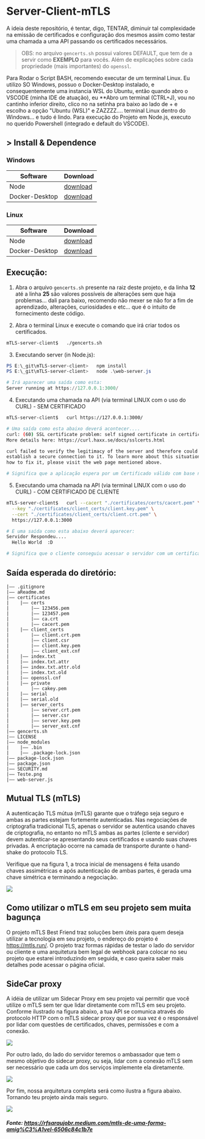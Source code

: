 # Server-Client-mTLS

A ideia deste repositório, é tentar, digo, TENTAR, diminuir tal complexidade na emissão de certificados e configuração dos mesmos assim como testar uma chamada a uma API passando os certificados necessários.

>OBS: no arquivo `gencerts.sh` possui valores DEFAULT, que tem de a servir como **EXEMPLO** para vocês. Além de explicações sobre cada propriedade (mais importantes) do `openssl`.

Para Rodar o Script BASH, recomendo executar de um terminal Linux.
Eu utilizo SO Windows, possuo o Docker-Desktop instalado, e consequentemente uma instancia WSL do Ubuntu, então quando abro o VSCODE (minha IDE de atuação), eu **Abro um terminal (CTRL+J), vou no cantinho inferior direito, clico no na setinha pra baixo ao lado de + e escolho a opção "Ubuntu (WSL)" e ZAZZZZ.... terminal Linux dentro do Windows... e tudo é lindo.
Para execução do Projeto em Node.js, executo no querido Powershell (integrado e default do VSCODE).

## > Install & Dependence
### **Windows**
| Software   | Download |
| ---       | ---      |
| Node | [download](https://nodejs.org/dist/v16.15.1/node-v16.15.1-x64.msi) |
| Docker-Desktop | [download](https://nodejs.org/dist/v16.15.1/node-v16.15.1-linux-x64.tar.xz) |

### **Linux**
| Software   | Download |
| ---       | ---      |
| Node | [download](https://nodejs.org/dist/v16.15.1/node-v16.15.1-linux-x64.tar.xz) |
| Docker-Desktop | [download](https://docs.docker.com/desktop/linux/install/) |

## Execução:

1. Abra o arquivo `gencerts.sh` presente na raiz deste projeto, e da linha **12** até a linha **25** são valores possíveis de alterações sem que haja problemas... dali para baixo, recomendo não mexer se não for a fim de aprendizado, alterações, curiosidades e etc... que é o intuito de fornecimento deste código.

2. Abra o terminal Linux e execute o comando que irá criar todos os certificados.
```bash
mTLS-server-client$   ./gencerts.sh
```

3. Executando server (in Node.js):
```powershell
PS E:\_git\mTLS-server-client>   npm install
PS E:\_git\mTLS-server-client>   node .\web-server.js 

# Irá aparecer uma saída como esta:
Server running at https://127.0.0.1:3000/
```

4. Executando uma chamada na API (via terminal LINUX com o uso do CURL) - SEM CERTIFICADO
```bash
mTLS-server-client$   curl https://127.0.0.1:3000/

# Uma saída como esta abaixo deverá acontecer....
curl: (60) SSL certificate problem: self signed certificate in certificate chain
More details here: https://curl.haxx.se/docs/sslcerts.html

curl failed to verify the legitimacy of the server and therefore could not
establish a secure connection to it. To learn more about this situation and
how to fix it, please visit the web page mentioned above.

# Significa que a aplicação espera por um Certificado válido com base na combinação de Server-CERT e CA-CERT configurado durante o hand-shake do protocolo TLS.
```

5. Executando uma chamada na API (via terminal LINUX com o uso do CURL) - COM CERTIFICADO DE CLIENTE
```bash
mTLS-server-client$   curl --cacert "./certificates/certs/cacert.pem" \
  --key "./certificates/client_certs/client.key.pem" \
  --cert "./certificates/client_certs/client.crt.pem" \
  https://127.0.0.1:3000

# E uma saída como esta abaixo deverá aparecer:
Servidor Respondeu....
  Hello World  :D

# Significa que o cliente conseguiu acessar o servidor com um certificado valido
```

## Saída esperada do diretório:
```
|—— .gitignore
|—— aReadme.md
|—— certificates
|    |—— certs
|        |—— 123456.pem
|        |—— 123457.pem
|        |—— ca.crt
|        |—— cacert.pem
|    |—— client_certs
|        |—— client.crt.pem
|        |—— client.csr
|        |—— client.key.pem
|        |—— client_ext.cnf
|    |—— index.txt
|    |—— index.txt.attr
|    |—— index.txt.attr.old
|    |—— index.txt.old
|    |—— openssl.cnf
|    |—— private
|        |—— cakey.pem
|    |—— serial
|    |—— serial.old
|    |—— server_certs
|        |—— server.crt.pem
|        |—— server.csr
|        |—— server.key.pem
|        |—— server_ext.cnf
|—— gencerts.sh
|—— LICENSE
|—— node_modules
|    |—— .bin
|    |—— .package-lock.json
|—— package-lock.json
|—— package.json
|—— SECURITY.md
|—— Teste.png
|—— web-server.js
```

## Mutual TLS (mTLS)
A autenticação TLS mútua (mTLS) garante que o tráfego seja seguro e ambas as partes estejam fortemente autenticadas. Nas negociações de criptografia tradicional TLS, apenas o servidor se autentica usando chaves de criptografia, no entanto no mTLS ambas as partes (cliente e servidor) devem autenticar-se apresentando seus certificados e usando suas chaves privadas. A encriptação ocorre na camada de transporte durante o hand-shake do protocolo TLS.

Verifique que na figura 1, a troca inicial de mensagens é feita usando chaves assimétricas e após autenticação de ambas partes, é gerada uma chave simétrica e terminando a negociação.

[](./Prints/Documentação_01.png)
<img src="Prints/Documentação_01.png"/>

## Como utilizar o mTLS em seu projeto sem muita bagunça
O projeto mTLS Best Friend traz soluções bem úteis para quem deseja utilizar a tecnologia em seu projeto, o endereço do projeto é https://mtls.run/. O projeto traz formas rápidas de testar o lado do servidor ou cliente e uma arquitetura bem legal de webhook para colocar no seu projeto que estarei introduzindo em seguida, e caso queira saber mais detalhes pode acessar o página oficial.

## SideCar proxy
A idéia de utilizar um Sidecar Proxy em seu projeto vai permitir que você utilize o mTLS sem ter que lidar diretamente com mTLS em seu projeto. Conforme ilustrado na figura abaixo, a tua API se comunica através do protocolo HTTP com o mTLS sidecar proxy que por sua vez é o responsável por lidar com questões de certificados, chaves, permissões e com a conexão.

[](./Prints/Documentação_02.png)
<img src="Prints/Documentação_02.png"/>

Por outro lado, do lado do servidor teremos o ambassador que tem o mesmo objetivo do sidecar proxy, ou seja, lidar com a conexão mTLS sem ser necessário que cada um dos serviços implemente ela diretamente.

[](./Prints/Documentação_03.png)
<img src="Prints/Documentação_03.png"/>

Por fim, nossa arquitetura completa será como ilustra a figura abaixo. Tornando teu projeto ainda mais seguro.

[](./Prints/Documentação_04.png)
<img src="Prints/Documentação_04.png"/>

##### Fonte: https://rfsaraujobr.medium.com/mtls-de-uma-forma-amig%C3%A1vel-6506c84c1b7e
